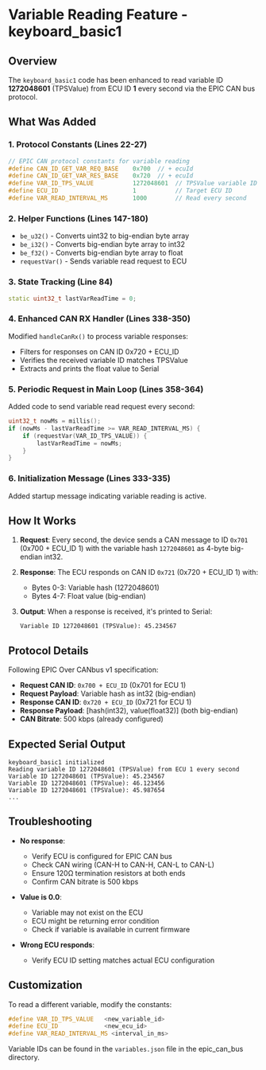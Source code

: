 # Variable Reading Feature - keyboard_basic1

## Overview

The `keyboard_basic1` code has been enhanced to read variable ID **1272048601** (TPSValue) from ECU ID **1** every second via the EPIC CAN bus protocol.

## What Was Added

### 1. Protocol Constants (Lines 22-27)
```cpp
// EPIC CAN protocol constants for variable reading
#define CAN_ID_GET_VAR_REQ_BASE    0x700  // + ecuId
#define CAN_ID_GET_VAR_RES_BASE    0x720  // + ecuId
#define VAR_ID_TPS_VALUE           1272048601  // TPSValue variable ID
#define ECU_ID                     1           // Target ECU ID
#define VAR_READ_INTERVAL_MS       1000        // Read every second
```

### 2. Helper Functions (Lines 147-180)
- `be_u32()` - Converts uint32 to big-endian byte array
- `be_i32()` - Converts big-endian byte array to int32
- `be_f32()` - Converts big-endian byte array to float
- `requestVar()` - Sends variable read request to ECU

### 3. State Tracking (Line 84)
```cpp
static uint32_t lastVarReadTime = 0;
```

### 4. Enhanced CAN RX Handler (Lines 338-350)
Modified `handleCanRx()` to process variable responses:
- Filters for responses on CAN ID 0x720 + ECU_ID
- Verifies the received variable ID matches TPSValue
- Extracts and prints the float value to Serial

### 5. Periodic Request in Main Loop (Lines 358-364)
Added code to send variable read request every second:
```cpp
uint32_t nowMs = millis();
if (nowMs - lastVarReadTime >= VAR_READ_INTERVAL_MS) {
    if (requestVar(VAR_ID_TPS_VALUE)) {
        lastVarReadTime = nowMs;
    }
}
```

### 6. Initialization Message (Lines 333-335)
Added startup message indicating variable reading is active.

## How It Works

1. **Request**: Every second, the device sends a CAN message to ID `0x701` (0x700 + ECU_ID 1) with the variable hash `1272048601` as 4-byte big-endian int32.

2. **Response**: The ECU responds on CAN ID `0x721` (0x720 + ECU_ID 1) with:
   - Bytes 0-3: Variable hash (1272048601)
   - Bytes 4-7: Float value (big-endian)

3. **Output**: When a response is received, it's printed to Serial:
   ```
   Variable ID 1272048601 (TPSValue): 45.234567
   ```

## Protocol Details

Following EPIC Over CANbus v1 specification:
- **Request CAN ID**: `0x700 + ECU_ID` (0x701 for ECU 1)
- **Request Payload**: Variable hash as int32 (big-endian)
- **Response CAN ID**: `0x720 + ECU_ID` (0x721 for ECU 1)
- **Response Payload**: [hash(int32), value(float32)] (both big-endian)
- **CAN Bitrate**: 500 kbps (already configured)

## Expected Serial Output

```
keyboard_basic1 initialized
Reading variable ID 1272048601 (TPSValue) from ECU 1 every second
Variable ID 1272048601 (TPSValue): 45.234567
Variable ID 1272048601 (TPSValue): 46.123456
Variable ID 1272048601 (TPSValue): 45.987654
...
```

## Troubleshooting

- **No response**: 
  - Verify ECU is configured for EPIC CAN bus
  - Check CAN wiring (CAN-H to CAN-H, CAN-L to CAN-L)
  - Ensure 120Ω termination resistors at both ends
  - Confirm CAN bitrate is 500 kbps

- **Value is 0.0**: 
  - Variable may not exist on the ECU
  - ECU might be returning error condition
  - Check if variable is available in current firmware

- **Wrong ECU responds**: 
  - Verify ECU ID setting matches actual ECU configuration

## Customization

To read a different variable, modify the constants:
```cpp
#define VAR_ID_TPS_VALUE   <new_variable_id>
#define ECU_ID             <new_ecu_id>
#define VAR_READ_INTERVAL_MS <interval_in_ms>
```

Variable IDs can be found in the `variables.json` file in the epic_can_bus directory.
